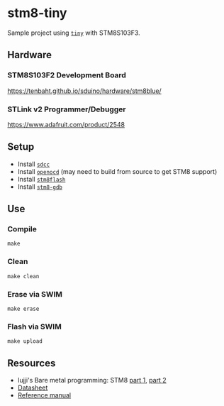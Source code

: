 # stm8-tiny
Sample project using [`tiny`](https://github.com/ryanplusplus/tiny) with STM8S103F3.

## Hardware
### STM8S103F2 Development Board
https://tenbaht.github.io/sduino/hardware/stm8blue/

### STLink v2 Programmer/Debugger
https://www.adafruit.com/product/2548

## Setup
- Install [`sdcc`](http://sdcc.sourceforge.net/)
- Install [`openocd`](https://github.com/ntfreak/openocd) (may need to build from source to get STM8 support)
- Install [`stm8flash`](https://github.com/vdudouyt/stm8flash)
- Install [`stm8-gdb`](https://stm8-binutils-gdb.sourceforge.io/)

## Use
### Compile
```shell
make
```

### Clean
```shell
make clean
```

### Erase via SWIM
```shell
make erase
```

### Flash via SWIM
```shell
make upload
```

## Resources
- lujji's Bare metal programming: STM8 [part 1](https://lujji.github.io/blog/bare-metal-programming-stm8/), [part 2](https://lujji.github.io/blog/bare-metal-programming-stm8-part2/)
- [Datasheet](https://www.st.com/content/ccc/resource/technical/document/datasheet/42/5a/27/87/ac/5a/44/88/DM00024550.pdf/files/DM00024550.pdf/jcr:content/translations/en.DM00024550.pdf)
- [Reference manual](https://www.st.com/content/ccc/resource/technical/document/reference_manual/9a/1b/85/07/ca/eb/4f/dd/CD00190271.pdf/files/CD00190271.pdf/jcr:content/translations/en.CD00190271.pdf)
